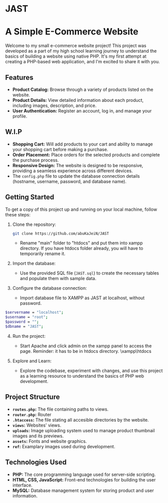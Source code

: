 # JAST

# A Simple E-Commerce Website

Welcome to my small e-commerce website project! This project was developed as a part of my high school learning journey to understand the basics of building a website using native PHP. It's my first attempt at creating a PHP-based web application, and I'm excited to share it with you.

## Features

- **Product Catalog:** Browse through a variety of products listed on the website.
- **Product Details:** View detailed information about each product, including images, description, and price.
- **User Authentication:** Register an account, log in, and manage your profile.

## W.I.P

- **Shopping Cart:** Will add products to your cart and ability to manage your shopping cart before making a purchase.
- **Order Placement:** Place orders for the selected products and complete the purchase process.
- **Responsive Design:** The website is designed to be responsive, providing a seamless experience across different devices.
- The `config.php` file to update the database connection details (hostname, username, password, and database name).

## Getting Started

To get a copy of this project up and running on your local machine, follow these steps:

1. Clone the repository:

   ```bash
   git clone https://github.com/abuKaJeiN/JAST
   ```

   - Rename "main" folder to "htdocs" and put them into xampp directory. If you have htdocs folder already, you will have to temporarily rename it.
 
2. Import the database:

   - Use the provided SQL file (`JAST.sql`) to create the necessary tables and populate them with sample data.

3. Configure the database connection:

   - Import database file to XAMPP as JAST at localhost, without password.

  ```bash
  $servername = "localhost";
  $username = "root";
  $password = "";
  $dbname = "JAST";
  ```

4. Run the project:

   - Start Apache and click admin on the xampp panel to access the page. Reminder: it has to be in htdocs directory. \xampp\htdocs

5. Explore and Learn:

   - Explore the codebase, experiment with changes, and use this project as a learning resource to understand the basics of PHP web development.

## Project Structure

- **`routes.php`:** The file containing paths to views.
- **`router.php`:** Router
- **`.htaccess`:** The file stating all accesible directories by the website.
- **`views`:** Websites' views.
- **`uploads`:** Image uploading system used to manage product thumbnail images and its previews.
- **`assets`:** Fonts and website graphics.
- **`ref`:** Examplary images used during development.

## Technologies Used

- **PHP:** The core programming language used for server-side scripting.
- **HTML, CSS, JavaScript:** Front-end technologies for building the user interface.
- **MySQL:** Database management system for storing product and user information.
